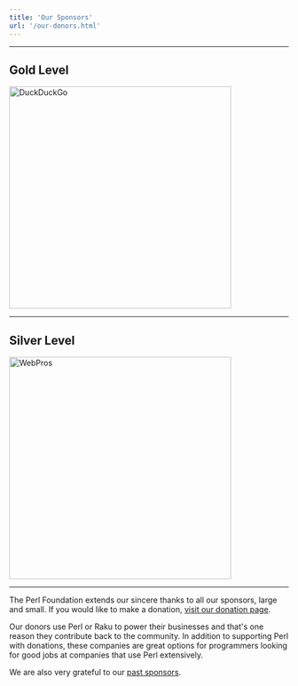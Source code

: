 ```yaml
---
title: 'Our Sponsors'
url: '/our-donors.html'
---
```


---
## Gold Level

<img src="images/duck-duck-go.svg" alt="DuckDuckGo" title="DuckDuckGo" width="400">

---

## Silver Level

<img src="images/webpros.svg" alt="WebPros" title="WebPros" width="400">

---

The Perl Foundation extends our sincere thanks to all our sponsors, large and
small. If you would like to make a donation, [visit our donation
page](donate.html).

Our donors use Perl or Raku to power their businesses and that's one reason
they contribute back to the community. In addition to supporting Perl with
donations, these companies are great options for programmers looking for good
jobs at companies that use Perl extensively.

We are also very grateful to our [past sponsors](past-sponsors.html).
